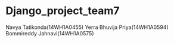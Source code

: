 # Django_project_team7
Navya Tatikonda(14WH1A0455)
Yerra Bhuvija Priya(14WH1A0594)
Bommireddy Jahnavi(14WH1A0575)
